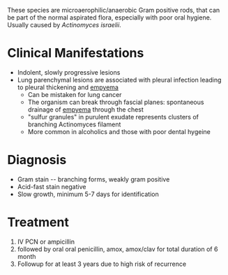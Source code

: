 These species are microaerophilic/anaerobic Gram positive rods, that can be part of the normal aspirated flora, especially with poor oral hygiene. Usually caused by *Actinomyces israelii*.

# Clinical Manifestations
-   Indolent, slowly progressive lesions
-   Lung parenchymal lesions are associated with pleural infection leading to pleural thickening and [empyema](../Respirology/Pleural%20Diseases/Pleural%20Effusion.md)
	- Can be mistaken for lung cancer
	-   The organism can break through fascial planes: spontaneous drainage of [empyema](../Respirology/Pleural%20Diseases/Pleural%20Effusion.md) through the chest
	- "sulfur granules" in purulent exudate represents clusters of branching Actinomyces filament
	- More common in alcoholics and those with poor dental hygeine

# Diagnosis
-   Gram stain -- branching forms, weakly gram positive
-   Acid-fast stain negative
-   Slow growth, minimum 5-7 days for identification

# Treatment
1. IV PCN or ampicillin
2. followed by oral oral penicillin, amox, amox/clav for total duration of 6 month
3. Followup for at least 3 years due to high risk of recurrence